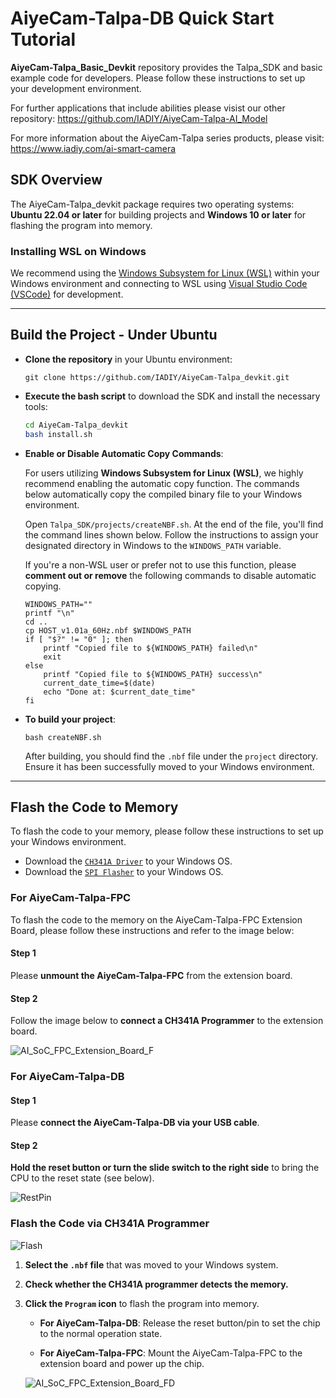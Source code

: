 # AiyeCam-Talpa-DB Quick Start Tutorial

**AiyeCam-Talpa_Basic_Devkit** repository provides the Talpa_SDK and basic example code for developers. Please follow these instructions to set up your development environment.

For further applications that include abilities please visist our other repository: https://github.com/IADIY/AiyeCam-Talpa-AI_Model

For more information about the AiyeCam-Talpa series products, please visit: https://www.iadiy.com/ai-smart-camera

## SDK Overview

The AiyeCam-Talpa_devkit package requires two operating systems: **Ubuntu 22.04 or later** for building projects and **Windows 10 or later** for flashing the program into memory.

### Installing WSL on Windows

We recommend using the [Windows Subsystem for Linux (WSL)](https://www.microsoft.com/store/productId/9PDXGNCFSCZV?ocid=pdpshare) within your Windows environment and connecting to WSL using [Visual Studio Code (VSCode)](https://code.visualstudio.com/) for development.

---

## Build the Project - Under Ubuntu

* **Clone the repository** in your Ubuntu environment:
    ```
    git clone https://github.com/IADIY/AiyeCam-Talpa_devkit.git
    ```

* **Execute the bash script** to download the SDK and install the necessary tools:
    ```bash
    cd AiyeCam-Talpa_devkit
    bash install.sh
    ```

* **Enable or Disable Automatic Copy Commands**:

    For users utilizing **Windows Subsystem for Linux (WSL)**, we highly recommend enabling the automatic copy function. The commands below automatically copy the compiled binary file to your Windows environment.

    Open `Talpa_SDK/projects/createNBF.sh`. At the end of the file, you'll find the command lines shown below. Follow the instructions to assign your designated directory in Windows to the `WINDOWS_PATH` variable.

    If you're a non-WSL user or prefer not to use this function, please **comment out or remove** the following commands to disable automatic copying.

    ```
    WINDOWS_PATH=""
    printf "\n"
    cd ..
    cp HOST_v1.01a_60Hz.nbf $WINDOWS_PATH
    if [ "$?" != "0" ]; then
        printf "Copied file to ${WINDOWS_PATH} failed\n"
        exit
    else
        printf "Copied file to ${WINDOWS_PATH} success\n"
        current_date_time=$(date)
        echo "Done at: $current_date_time"
    fi
    ```

* **To build your project**:
    ```
    bash createNBF.sh
    ```
    After building, you should find the `.nbf` file under the `project` directory. Ensure it has been successfully moved to your Windows environment.

---

## Flash the Code to Memory

To flash the code to your memory, please follow these instructions to set up your Windows environment.

* Download the [`CH341A Driver`](https://www.iadiy.com/image/catalog/IADIY/products/camera-module/ai-camera-module/Download/CH341A_Driver_Win.zip) to your Windows OS.
* Download the [`SPI Flasher`](https://www.iadiy.com/image/catalog/IADIY/products/camera-module/ai-camera-module/Download/CH341A_Programmer.zip) to your Windows OS.

### For AiyeCam-Talpa-FPC

To flash the code to the memory on the AiyeCam-Talpa-FPC Extension Board, please follow these instructions and refer to the image below:

#### Step 1

Please **unmount the AiyeCam-Talpa-FPC** from the extension board.

#### Step 2

Follow the image below to **connect a CH341A Programmer** to the extension board.

![AI_SoC_FPC_Extension_Board_F](https://github.com/user-attachments/assets/88bdcff4-4811-4671-adcc-ddd691aeb6cd)

### For AiyeCam-Talpa-DB

#### Step 1

Please **connect the AiyeCam-Talpa-DB via your USB cable**.

#### Step 2

**Hold the reset button or turn the slide switch to the right side** to bring the CPU to the reset state (see below).

![RestPin](https://github.com/user-attachments/assets/cd7e11c7-6830-41a2-95a5-6ffd1ab94517)

### Flash the Code via CH341A Programmer

![Flash](https://github.com/user-attachments/assets/77ded1a3-bc78-4331-8e7a-b5de0db18c84)

1.  **Select the `.nbf` file** that was moved to your Windows system.
2.  **Check whether the CH341A programmer detects the memory.**
3.  **Click the `Program` icon** to flash the program into memory.

    * **For AiyeCam-Talpa-DB**:
        Release the reset button/pin to set the chip to the normal operation state.

    * **For AiyeCam-Talpa-FPC**:
        Mount the AiyeCam-Talpa-FPC to the extension board and power up the chip.

    ![AI_SoC_FPC_Extension_Board_FD](https://github.com/user-attachments/assets/00af8996-3cb4-45f3-91e6-175fbb33dc6a)
